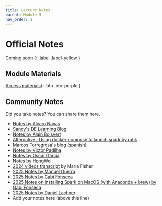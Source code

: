 ```yaml
---
title: Lecture Notes
parent: Module 5
nav_order: 1
---
```


# Official Notes
Coming soon
{: .label .label-yellow }

## Module Materials

[Access materials](https://github.com/DataTalksClub/data-engineering-zoomcamp/blob/main/05-batch/README.md){: .btn .btn-purple }

## Community Notes

Did you take notes? You can share them here.

* [Notes by Alvaro Navas](https://github.com/ziritrion/dataeng-zoomcamp/blob/main/notes/5_batch_processing.md)
* [Sandy's DE Learning Blog](https://learningdataengineering540969211.wordpress.com/2022/02/24/week-5-de-zoomcamp-5-2-1-installing-spark-on-linux/)
* [Notes by Alain Boisvert](https://github.com/boisalai/de-zoomcamp-2023/blob/main/week5.md)
* [Alternative : Using docker-compose to launch spark by rafik](https://gist.github.com/rafik-rahoui/f98df941c4ccced9c46e9ccbdef63a03) 
* [Marcos Torregrosa's blog (spanish)](https://www.n4gash.com/2023/data-engineering-zoomcamp-semana-5-batch-spark)
* [Notes by Victor Padilha](https://github.com/padilha/de-zoomcamp/tree/master/week5)
* [Notes by Oscar Garcia](https://github.com/ozkary/Data-Engineering-Bootcamp/tree/main/Step5-Batch-Processing)
* [Notes by HongWei](https://github.com/hwchua0209/data-engineering-zoomcamp-submission/blob/main/05-batch-processing/README.md)
* [2024 videos transcript](https://drive.google.com/drive/folders/1XMmP4H5AMm1qCfMFxc_hqaPGw31KIVcb?usp=drive_link) by Maria Fisher 
* [2025 Notes by Manuel Guerra](https://github.com/ManuelGuerra1987/data-engineering-zoomcamp-notes/blob/main/5_Batch-Processing-Spark/README.md)
* [2025 Notes by Gabi Fonseca](https://github.com/fonsecagabriella/data_engineering/blob/main/05_batch_processing/00_notes.md)
* [2025 Notes on Installing Spark on MacOS (with Anaconda + brew) by Gabi Fonseca](https://github.com/fonsecagabriella/data_engineering/blob/main/05_batch_processing/01_env_setup.md)
* [2025 Notes by Daniel Lachner](https://github.com/mossdet/dlp_data_eng/blob/main/Notes/05_01_Batch_Processing_Spark_GCP.pdf)
* Add your notes here (above this line)
